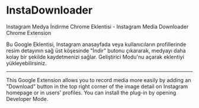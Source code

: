 # InstaDownloader
Instagram Medya İndirme Chrome Eklentisi - Instagram Media Downloader Chrome Extension

Bu Google Eklentisi, Instagram anasayfada veya kullanıcıların profillerinde resim detayının sağ üst köşesinde "İndir" butonu çıkararak, medyayı daha kolay bir şekilde kaydetmenizi sağlar.
Geliştirici Modu'nu açarak eklentiyi yükleyebilirsiniz. 

---------------------

This Google Extension allows you to record media more easily by adding an "Download" button in
the top right corner of the image detail on Instagram homepage or in users' profiles.
You can install the plug-in by opening Developer Mode.
